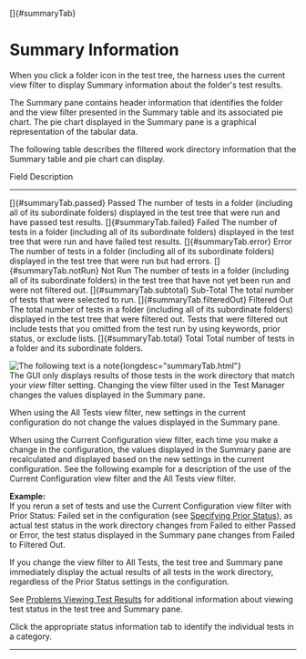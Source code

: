 <!---
  $Id$

  Copyright (c) 2001, 2024, Oracle and/or its affiliates. All rights reserved.
  DO NOT ALTER OR REMOVE COPYRIGHT NOTICES OR THIS FILE HEADER.

  This code is free software; you can redistribute it and/or modify it
  under the terms of the GNU General Public License version 2 only, as
  published by the Free Software Foundation.  Oracle designates this
  particular file as subject to the "Classpath" exception as provided
  by Oracle in the LICENSE file that accompanied this code.

  This code is distributed in the hope that it will be useful, but WITHOUT
  ANY WARRANTY; without even the implied warranty of MERCHANTABILITY or
  FITNESS FOR A PARTICULAR PURPOSE.  See the GNU General Public License
  version 2 for more details (a copy is included in the LICENSE file that
  accompanied this code).

  You should have received a copy of the GNU General Public License version
  2 along with this work; if not, write to the Free Software Foundation,
  Inc., 51 Franklin St, Fifth Floor, Boston, MA 02110-1301 USA.

  Please contact Oracle, 500 Oracle Parkway, Redwood Shores, CA 94065 USA
  or visit www.oracle.com if you need additional information or have any
  questions.
-->

[]{#summaryTab}

# Summary Information

When you click a folder icon in the test tree, the harness uses the current view filter to display
Summary information about the folder\'s test results.

The Summary pane contains header information that identifies the folder and the view filter
presented in the Summary table and its associated pie chart. The pie chart displayed in the Summary
pane is a graphical representation of the tabular data.

The following table describes the filtered work directory information that the Summary table and pie
chart can display.

  Field                                      Description
  ------------------------------------------ ----------------------------------------------------------------------------------------------------------------------------------------------------------------------------------------------------------------------------------------------------------------------
  []{#summaryTab.passed} Passed              The number of tests in a folder (including all of its subordinate folders) displayed in the test tree that were run and have passed test results.
  []{#summaryTab.failed} Failed              The number of tests in a folder (including all of its subordinate folders) displayed in the test tree that were run and have failed test results.
  []{#summaryTab.error} Error                The number of tests in a folder (including all of its subordinate folders) displayed in the test tree that were run but had errors.
  []{#summaryTab.notRun} Not Run             The number of tests in a folder (including all of its subordinate folders) in the test tree that have not yet been run and were not filtered out.
  []{#summaryTab.subtotal} Sub-Total         The total number of tests that were selected to run.
  []{#summaryTab.filteredOut} Filtered Out   The total number of tests in a folder (including all of its subordinate folders) displayed in the test tree that were filtered out. Tests that were filtered out include tests that you omitted from the test run by using keywords, prior status, or exclude lists.
  []{#summaryTab.total} Total                Total number of tests in a folder and its subordinate folders.

![The following text is a note](../../images/hg_note.gif){longdesc="summaryTab.html"}\
The GUI only displays results of those tests in the work directory that match your *view* filter
setting. Changing the view filter used in the Test Manager changes the values displayed in the
Summary pane.

When using the All Tests view filter, new settings in the current configuration do not change the
values displayed in the Summary pane.

When using the Current Configuration view filter, each time you make a change in the configuration,
the values displayed in the Summary pane are recalculated and displayed based on the new settings in
the current configuration. See the following example for a description of the use of the Current
Configuration view filter and the All Tests view filter.

**Example:**\
If you rerun a set of tests and use the Current Configuration view filter with Prior Status: Failed
set in the configuration (see [Specifying Prior Status](../confEdit/status.html)), as actual test
status in the work directory changes from Failed to either Passed or Error, the test status
displayed in the Summary pane changes from Failed to Filtered Out.

If you change the view filter to All Tests, the test tree and Summary pane immediately display the
actual results of all tests in the work directory, regardless of the Prior Status settings in the
configuration.

See [Problems Viewing Test Results](../concepts/troubleshooting.html#troubleshooting.viewing) for
additional information about viewing test status in the test tree and Summary pane.

Click the appropriate status information tab to identify the individual tests in a category.

----------------------------------------------------------------------------------------------------


